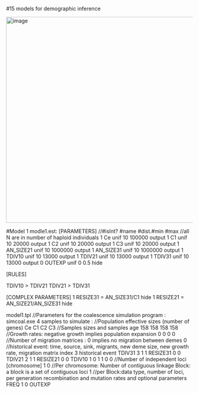 #15 models for demographic inference

<img width="555" alt="image" src="https://user-images.githubusercontent.com/18697713/197721265-0428c2c4-d171-4fab-81b2-b643768682b4.png">


#Model 1
modle1.est:
[PARAMETERS]
//#isInt? #name   #dist.#min  #max
//all N are in number of haploid individuals
1  Ce         unif     10  100000     output
1  C1         unif     10  20000     output
1  C2         unif     10  20000     output
1  C3         unif     10  20000     output
1  AN_SIZE21  unif     10  1000000    output
1  AN_SIZE31  unif     10  1000000    output
1  TDIV10     unif     10  13000   output
1  TDIV21     unif     10    13000    output
1  TDIV31     unif     10    13000    output
0  OUTEXP     unif     0   0.5    hide

[RULES]

TDIV10 > TDIV21
TDIV21 > TDIV31

[COMPLEX PARAMETERS]
1  RESIZE31 = AN_SIZE31/C1       hide
1  RESIZE21 = AN_SIZE21/AN_SIZE31       hide


model1.tpl
//Parameters for the coalescence simulation program : simcoal.exe
4 samples to simulate :
//Population effective sizes (number of genes)
Ce
C1
C2
C3
//Samples sizes and samples age 
158
158
158
158
//Growth rates: negative growth implies population expansion
0
0
0
0
//Number of migration matrices : 0 implies no migration between demes
0
//historical event: time, source, sink, migrants, new deme size, new growth rate, migration matrix index
3 historical event
TDIV31 3 1 1 RESIZE31 0 0
TDIV21 2 1 1 RESIZE21 0 0
TDIV10 1 0 1 1 0 0
//Number of independent loci [chromosome] 
1 0
//Per chromosome: Number of contiguous linkage Block: a block is a set of contiguous loci
1
//per Block:data type, number of loci, per generation recombination and mutation rates and optional parameters
FREQ 1 0 OUTEXP

